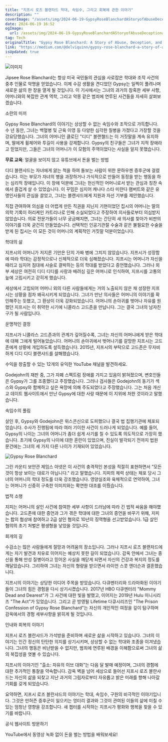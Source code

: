 ```yaml
---
title: "지프시 로즈 블랜차드 학대, 속임수, 그리고 회복에 관한 이야기"
description: ""
coverImage: "/assets/img/2024-06-19-GypsyRoseBlanchardAStoryofAbuseDeceptionandRedemption_0.png"
date: 2024-06-19 16:52
ogImage: 
  url: /assets/img/2024-06-19-GypsyRoseBlanchardAStoryofAbuseDeceptionandRedemption_0.png
tag: Tech
originalTitle: "Gypsy Rose Blanchard: A Story of Abuse, Deception, and Redemption"
link: "https://medium.com/@delviquinn/gypsy-rose-blanchard-a-story-of-abuse-deception-and-redemption-5947b7ab1c82"
isUpdated: true
---
```






![이미지](/assets/img/2024-06-19-GypsyRoseBlanchardAStoryofAbuseDeceptionandRedemption_0.png)

Jipsee Rose Blanchard는 항상 미국 국민들의 관심을 사로잡은 학대와 조작 사건의 중추 인물로 악명을 얻었습니다. 이제 수감 생활을 견디었던 Gypsy는 일찍이 풀려나며 새로운 삶의 한 장을 열게 될 것입니다. 이 기사에서는 그녀의 과거의 참혹한 세부 사항, 어머니와의 복잡한 관계 역학, 그리고 악몽 같은 범죄에 연루된 사건들을 자세히 살펴보겠습니다.

소란의 미끼

Gypsy Rose Blanchard의 이야기는 상상할 수 없는 속임수와 조작으로 가득합니다. 수 년 동안, 그녀는 백혈병 및 근육 이영 등 다양한 심각한 질병을 가졌다고 가장할 것을 강요당했습니다. 그녀의 어머니인 클로딘 "디디" 블랜챌드는 이 거짓말을 계속 유지하며, 딸에게 휠체어와 투길이 사용을 강제합니다. Gypsy의 친구들은 그녀가 지적 장애라고 믿었지만, 그들은 그녀의 어머니가 이 모험의 주역이었다는 사실을 알지 못했습니다.

<div class="content-ad"></div>

**무료 교육**: 얼굴을 보이지 않고 유튜브에서 돈을 벌는 방법

디디 블랜샤드는 자녀에게 앓는 척을 하여 돌보는 사람이 위한 문하우젠 증후군에 걸렸습니다. 이는 부모가 자녀의 병을 과장하거나 가식적으로 만들어 동정을 받는 행동을 하는 심리적 장애입니다. 이 장애 덕분에 그녀는 헌신적인 어머니로서 받는 관심과 칭찬 속에서 즐겁게 살 수 있었습니다. 이 꾸밈은 심지어 캐나다 스타 미란다 램버트와 같은 유명인사들의 관심을 끌었고, 그녀는 블랜샤드에게 지원과 자선 기부를 제안했습니다.

직접 관여하여 의심을 더 어렵게 만든 직권을 지닌지 기현이었던 집시의 어머니는 딸의 의학 기록이 허리케인 카트리나로 인해 소실되었다고 주장하여 의사들로부터 의심받지 않았습니다. 의료 전문가들이 너무 궁금해지면, 그녀는 간단히 새 의사를 찾아가 비판의 이야기를 더욱 굳건히 만들었습니다. 선택적인 인공기관절 수술과 같은 불필요한 수술을 받게 된 집시는 이 모든 것이 어머니의 계획적인 거짓말 덕분이었습니다.

학대의 삶

<div class="content-ad"></div>

지프시의 어머니가 저지른 기만은 단지 가짜 병에 그치지 않았습니다. 지프시가 성장함에 따라 학대는 감정적으로나 신체적으로 더욱 심해졌습니다. 지프시는 어머니가 자신을 때리고 심지어 침대에 사슬로 결박하는 등의 학대를 받았다고 증언했습니다. 그러나 외부 세상은 여전히 디디 디디를 사랑과 배려심 깊은 어머니로 인식하여, 지프시를 고통의 늪에 고립시키고 갇히게 했습니다.

세상에서 고립되어 어머니 외의 다른 사람들에게는 거의 노출되지 않은 채 성장한 지프시는 상황을 점차 왜곡시키게 되었습니다. 그녀가 만난 의사들은 어머니의 이야기를 확인해주는 듯했고, 그 환상이 더욱 강화되었습니다. 어머니의 손아귀를 벗어나 자유를 원했던 지프시는 이 취약한 시기에 니콜라스 고드존을 만납니다. 그는 결국 그녀의 남자친구가 될 사람입니다.

운명적인 결정

지프시가 니콜라스 고드존과의 관계가 깊어질수록, 그녀는 자신의 어머니에게 받은 학대에 대해 그에게 털어놓았습니다. 어머니의 손아귀에서 벗어나기를 갈망한 지프시는 고드존에게 상황에 개입하도록 설득했습니다. 2015년, 지프시의 부탁으로 고드존은 무자비하게 디디 디디 블랜샤드를 살해했습니다.

<div class="content-ad"></div>

수익을 창출할 수 있는 12개의 유익한 YouTube 채널을 발견하세요.

Godejohn의 재판 중, 그가 자폐 스펙트럼 장애를 가지고 있음이 밝혀졌으며, 변호인들은 Gypsy가 그를 조종했다고 주장했습니다. 그러나 검사들은 Godejohn의 동기가 섹스와 Gypsy와 함께하고 싶은 욕망에 의해 주도되었다고 주장했습니다. 그는 처음 개신교 데이트 웹사이트에서 만난 Gypsy에 대한 사랑 때문에 이 지위에 처한 것이라고 말했습니다.

속임수의 풀림

살인 후, Gypsy와 Godejohn은 위스콘신으로 도피했으나 결국 법 집행기관에 체포되었습니다. 수사가 진행됨에 따라 여러 기이한 사건이 드러나게 되었습니다. 예를 들어, Gypsy의 나이는 그녀의 어머니가 좀더 쉽게 사기를 칠 수 있도록 의도적으로 가장히 했습니다. 초기에 Gypsy의 나이에 대한 혼란이 있었으며, 진실이 발각되기 전까지 법원 문건에는 그녀의 세 가지 다른 나이가 기재되어 있었습니다.

<div class="content-ad"></div>


![Gypsy Rose Blanchard](/assets/img/2024-06-19-GypsyRoseBlanchardAStoryofAbuseDeceptionandRedemption_1.png)

그린 카운티 보안관 제임스 아넷은 이 사건의 충격적인 본성을 적절히 표현하면서 "모든 것이 항상 보이는 대로가 아닙니다." 라고 말했습니다. 지피의 체력 상태는 체포 당시 그녀의 어머니의 학대 정도를 더욱 강조했습니다. 영양실조와 육체적으로 연약하여, 그녀는 어머니가 신중히 구축한 이미지와는 확연한 대조를 이뤘습니다.

법적 소행

지피는 어머니의 살인 사건에 참여한 세부 사항이 드러남에 따라 긴 법적 싸움을 해야했습니다. 고드존에 대한 증언과 그가 겪은 학대에 대한 그녀의 증언을 바꾸기 위해, 지피는 합의 협상에 참여하고 2급 살인 혐의로 10년의 징역형을 선고받았습니다. 1급 살인 혐의의 초기 처벌은 평생형을 낳았을 것입니다.


<div class="content-ad"></div>

회개의 길 

수감소는 많은 사람들에게 절망과 어려움의 장소입니다. 그러나 지프시 로즈 블랜차드에게는 자기 발견과 치유로 이어지는 예상치 못한 길이 되었습니다. 감옥 안에서 그녀는 종신을 통해 만성 질병이라고 믿어온 사실을 깨닫게 되면서 자신의 건강과 복지의 정도를 깨달았습니다. 그리하여 그녀는 자신의 형량을 받으면서 라이언 스콧 앤더슨과 결혼했습니다.

지프시의 이야기는 상당한 미디어 주목을 받았습니다. 다큐멘터리와 드라마화된 이야기들이 그녀의 힘든 경험을 다시 상기시켰습니다. 2017년 HBO 다큐멘터리 "Mommy Dead and Dearest"가 그 사건에 대한 빛을 발했고, 이어지는 2019년 Hulu 미니시리즈 "The Act"가 있었습니다. 그리고 곧 방영될 Lifetime 다큐시리즈인 "The Prison Confession of Gypsy Rose Blanchard"는 자신의 개인적인 여정을 깊이 탐구하며 감옥에서의 경험 세부사항을 밝히게 될 것입니다.

인내와 회복의 이야기

<div class="content-ad"></div>

지프시 로즈 블란샤드가 가석방을 준비하며 새로운 삶을 시작하고 있습니다. 그녀의 이야기는 인간 정신의 탄탄한 의지를 상기시키며, 상상할 수 없는 학대와 조종을 이겨냈습니다. 그녀의 행동은 비난받을 수 없지만, 범죄에 연루된 배경을 이해함으로써 그녀의 삶의 복잡성을 엿볼 수 있습니다.

지프시의 이야기인 "출소: 자유의 이브 대화"는 다음 달 발매 예정이며, 그녀의 경험에 대한 추가적인 통찰을 약속합니다. 감옥 벽을 넘어 세상으로 들어선 지프시 로즈 블란샤드는 자신의 삶을 되찾고 지난 과거의 그림자로부터 자유롭고 밝은 미래를 향해 나아갈 기회를 갖게 되었습니다.

요약하면, 지프시 로즈 블란샤드의 이야기는 학대, 속임수, 구원의 비극적인 이야기입니다. 그것은 만허즌 증후군이 일으키는 엉터리 결과와 그것이 관여된 이들의 삶에 미칠 수 있는 엄청난 영향을 강조합니다. 새 챕터를 시작하는 지프시가 평화와 행복을 찾을 수 있기를 바랍니다.

공식 웹사이트 방문하기

<div class="content-ad"></div>

YouTube에서 동영상 녹화 없이 돈을 벌는 방법을 배워보세요!